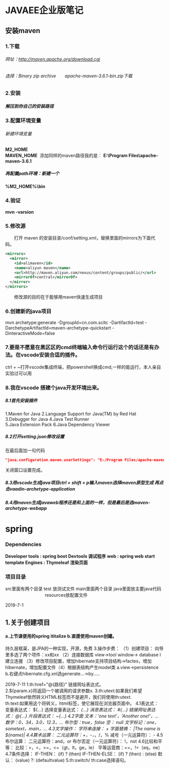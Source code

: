 # JAVAEE企业版笔记
## 安装maven 
### 1.下载
###### 网址：http://maven.apache.org/download.cgi
###### 选择：Binary zip archive&emsp;&emsp;apache-maven-3.6.1-bin.zip下载  
### 2.安装 
##### 解压到你自己的安装路径
### 3.配置环境变量
###### 新建环境变量
**M2_HOME**  
**MAVEN_HOME** 
添加同样的maven路径我的是：
**E:\Program Files\apache-maven-3.6.1**
##### 再配置path环境：新建一个  
**%M2_HOME%\bin**
### 4.验证  
**mvn -varsion**  
### 5.修改源  
&emsp;&emsp;打开 maven 的安装目录/conf/setting.xml，替换里面的mirrors为下面代码。
~~~xml
<mirrors>
  <mirror>
    <id>alimaven</id>
    <name>aliyun maven</name>
    <url>http://maven.aliyun.com/nexus/content/groups/public/</url>
    <mirrorOf>central</mirrorOf>        
  </mirror>
</mirrors>
~~~
&emsp;&emsp;修改源的目的在于能够用maven快速生成项目
### 6.创建新的java项目  
mvn archetype:generate -DgroupId=cn.com.scitc -DartifactId=test -DarchetypeArtifactId=maven-archetype-quickstart -DinteractiveMode=false
### 7.要是不愿意在黑区区的cmd终端输入命令行运行这个的话还是有办法。在vscode安装合适的插件。
ctrl + ~打开vscode集成终端，把powershell换成cmd,一样的能运行，本人亲自实验过可以用
### 8.我在vscode 搭建个java开发环境出来。  
##### 8.1首先安装插件
  1.Maven for Java
  2.Language Support for Java(TM) by Red Hat  
  3.Debugger for Java
  4.Java Test Runner  
  5.Java Extension Pack
  6.Java Dependency Viewer
##### 8.2打开setting.json修改设置
在最后面加一句代码
~~~json
"java.configuration.maven.userSettings": "E:/Program Files/apache-maven-3.6.1/conf/settings.xml"
~~~
关闭窗口设置完成。
##### 8.3用vscode生成java项目ctrl + shift + p输入maven选择maven原型生成 再点击vaadin-archetype-application
##### 8.4用maven生成javaweb程序还是和上面的一样，但是最后是选maven-archetype-webapp 


# spring

### Dependencies 
**Developer tools  : spring boot Devtools 调试程序**
**web : spring web start**
**template Engines : Thymeleaf 渲染页面**
### 项目目录
src里面有两个目录 test 放测试文件
main里面两个目录 java里面放主要java代码
&emsp;&emsp;&emsp;&emsp;&emsp;&emsp;&emsp;&emsp;&emsp;resources放配置文件


2019-7-1
## 1.关于创建项目
#### a.上节课便用的spring ititalize b.直援使用maven创罐。
持久层框渠，是JPA的一种实现，开源，免费
3.操作步费：
（1）创建项目：
向导里多选了两个项件：xx和xx
（2）连接数据库
view->tool window-> database I建立连援
（3）修改项目配置，增加hibernate支持项目结构->factes，增加hibernate，增加配置文件（4）根据表结构产生model类
a.view->persistence b.右键点hibernate.cfg.xnl选generate...->by.….  

  



2019-7-11
1.th:href="@{路径}" 链接网址表达式。  
2.${param.x}将返回一个被调用的请求参数x.
3.th:utext:如果我们希望Thymeleaf依然转义HTML标签而不是避开，我们将使用th:utext.  
th:text:如果用这个将转义，html标签，使它展现在浏览器页面中。
4.1表达式：
    变量表达式： ${...}
    选择变量表达式： *{...}
    消息表达式： #{...}
    链接网址表达式： @{...}
    片段表达式： ~{...}
  4.2字面
    文本：'one text'，'Another one!'，...
    数字：0，34，3.0，12.3，...
    布尔型：true，false
    空： null
    文字标记：one，sometext，main，...
  4.3文字操作：
    字符串连接： +
    字面替换： |The name is ${name}|
  4.4算术运算：
    二元运算符：+，-，*，/，%
    减号（一元运算符）： -
  4.5布尔运算：
    二元运算符：and，or
    布尔否定（一元运算符）： !，not
  4.6比较和平等：
    比较：>，<，>=，<=（gt，lt，ge，le）
    平等运营商：==，!=（eq，ne）
  4.7条件选择：
    IF-THEN： (if) ? (then)
    IF-THEN-ELSE： (if) ? (then) : (else)
    默认： (value) ?: (defaultvalue)
 5.th:switch/ th:case选择语句。
